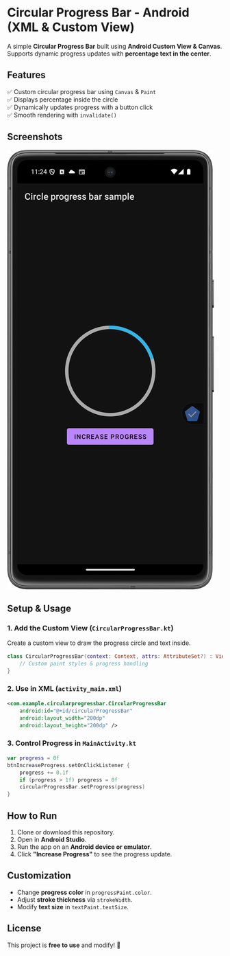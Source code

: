 # Circular Progress Bar - Android (XML & Custom View)

A simple **Circular Progress Bar** built using **Android Custom View & Canvas**. Supports dynamic progress updates with **percentage text in the center**.  

## Features  
✅ Custom circular progress bar using `Canvas` & `Paint`  
✅ Displays percentage inside the circle  
✅ Dynamically updates progress with a button click  
✅ Smooth rendering with `invalidate()`  

## Screenshots  
![Circular Progress Bar](media/home.png)

## Setup & Usage  

### 1. Add the Custom View (`CircularProgressBar.kt`)  
Create a custom view to draw the progress circle and text inside.  

```kotlin
class CircularProgressBar(context: Context, attrs: AttributeSet?) : View(context, attrs) {
    // Custom paint styles & progress handling
}
```

### 2. Use in XML (`activity_main.xml`)  
```xml
<com.example.circularprogressbar.CircularProgressBar
    android:id="@+id/circularProgressBar"
    android:layout_width="200dp"
    android:layout_height="200dp" />
```

### 3. Control Progress in `MainActivity.kt`  
```kotlin
var progress = 0f
btnIncreaseProgress.setOnClickListener {
    progress += 0.1f
    if (progress > 1f) progress = 0f
    circularProgressBar.setProgress(progress)
}
```

## How to Run  
1. Clone or download this repository.  
2. Open in **Android Studio**.  
3. Run the app on an **Android device or emulator**.  
4. Click **"Increase Progress"** to see the progress update.  

## Customization  
- Change **progress color** in `progressPaint.color`.  
- Adjust **stroke thickness** via `strokeWidth`.  
- Modify **text size** in `textPaint.textSize`.  

## License  
This project is **free to use** and modify! 🎨

